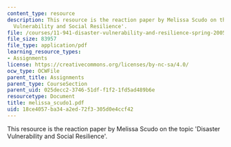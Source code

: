 ```yaml
---
content_type: resource
description: This resource is the reaction paper by Melissa Scudo on the topic 'Disaster
  Vulnerability and Social Resilience'.
file: /courses/11-941-disaster-vulnerability-and-resilience-spring-2005/18ce4057ba34a2ed72f3305d0e4ccf42_melissa_scudo1.pdf
file_size: 83957
file_type: application/pdf
learning_resource_types:
- Assignments
license: https://creativecommons.org/licenses/by-nc-sa/4.0/
ocw_type: OCWFile
parent_title: Assignments
parent_type: CourseSection
parent_uid: 025decc2-3746-51df-f1f2-1fd5ad489b6e
resourcetype: Document
title: melissa_scudo1.pdf
uid: 18ce4057-ba34-a2ed-72f3-305d0e4ccf42
---
```

This resource is the reaction paper by Melissa Scudo on the topic 'Disaster Vulnerability and Social Resilience'.